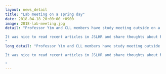 ```yaml
---
layout: news_detail
title: "Lab meeting on a spring day"
date: 2018-04-18 20:00:00 +0900
image: 2018-lab-meeting.jpg
detail: "Professor Yim and CLL members have study meeting outside on a shiny spring day!

It was nice to read recent articles in JSLHR and share thoughts about how we conduct evidence-based practice. 
"
long_detail: "Professor Yim and CLL members have study meeting outside on a shiny spring day!

It was nice to read recent articles in JSLHR and share thoughts about how we conduct evidence-based practice. 

"
---
```


